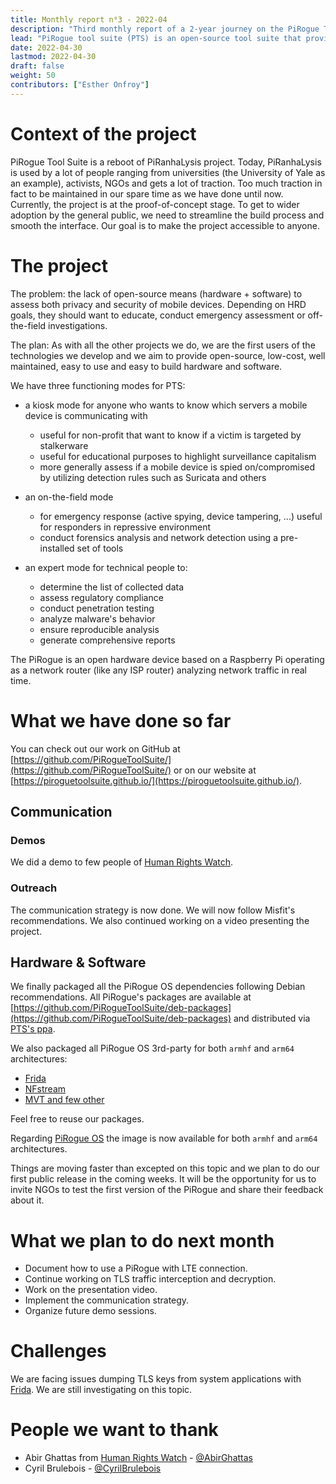 ```yaml
---
title: Monthly report n⁰3 - 2022-04
description: "Third monthly report of a 2-year journey on the PiRogue Tool Suite project"
lead: "PiRogue tool suite (PTS) is an open-source tool suite that provides a comprehensive mobile forensic and network traffic analysis platform."
date: 2022-04-30
lastmod: 2022-04-30
draft: false
weight: 50
contributors: ["Esther Onfroy"]
---
```


# Context of the project
PiRogue Tool Suite is a reboot of PiRanhaLysis project. Today, PiRanhaLysis is used by a lot of people ranging from universities (the University of Yale as an example), activists, NGOs and gets a lot of traction. Too much traction in fact to be maintained in our spare time as we have done until now. Currently, the project is at the proof-of-concept stage. To get to wider adoption by the general public, we need to streamline the build process and smooth the interface. Our goal is to make the project accessible to anyone.

# The project
The problem: the lack of open-source means (hardware + software) to assess both privacy and security of mobile devices. Depending on HRD goals, they should want to educate, conduct emergency assessment or off-the-field investigations.

The plan: As with all the other projects we do, we are the first users of the technologies we develop and we aim to provide open-source, low-cost, well maintained, easy to use and easy to build hardware and software. 

We have three functioning modes for PTS:

- a kiosk mode for anyone who wants to know which servers a mobile device is communicating with
  - useful for non-profit that want to know if a victim is targeted by stalkerware
  - useful for educational purposes to highlight surveillance capitalism
  - more generally assess if a mobile device is spied on/compromised by utilizing detection rules such as Suricata and others

- an on-the-field mode
  - for emergency response (active spying, device tampering, ...) useful for responders in repressive environment
  - conduct forensics analysis and network detection using a pre-installed set of tools

- an expert mode for technical people to:
  - determine the list of collected data
  - assess regulatory compliance
  - conduct penetration testing 
  - analyze malware's behavior
  - ensure reproducible analysis
  - generate comprehensive reports

The PiRogue is an open hardware device based on a Raspberry Pi operating as a network router (like any ISP router) analyzing network traffic in real time. 

# What we have done so far
You can check out our work on GitHub at [https://github.com/PiRogueToolSuite/](https://github.com/PiRogueToolSuite/) or on our website at [https://piroguetoolsuite.github.io/](https://piroguetoolsuite.github.io/).

## Communication

### Demos
We did a demo to few people of [Human Rights Watch](https://www.hrw.org/). 

### Outreach
The communication strategy is now done. We will now follow Misfit's recommendations.
We also continued working on a video presenting the project.

## Hardware & Software
We finally packaged all the PiRogue OS dependencies following Debian recommendations. All PiRogue's packages are available at [https://github.com/PiRogueToolSuite/deb-packages](https://github.com/PiRogueToolSuite/deb-packages) and distributed via [PTS's ppa](https://github.com/PiRogueToolSuite/ppa).

We also packaged all PiRogue OS 3rd-party for both `armhf` and `arm64` architectures:
* [Frida](https://github.com/PiRogueToolSuite/deb-frida)
* [NFstream](https://github.com/PiRogueToolSuite/deb-nfstream)
* [MVT and few other](https://github.com/PiRogueToolSuite/deb-python)

Feel free to reuse our packages. 

Regarding [PiRogue OS](https://github.com/PiRogueToolSuite/pirogue-os) the image is now available for both `armhf` and `arm64` architectures.

Things are moving faster than excepted on this topic and we plan to do our first public release in the coming weeks. It will be the opportunity for us to invite NGOs to test the first version of the PiRogue and share their feedback about it.

# What we plan to do next month
- Document how to use a PiRogue with LTE connection.
- Continue working on TLS traffic interception and decryption.
- Work on the presentation video.
- Implement the communication strategy.
- Organize future demo sessions.

# Challenges
We are facing issues dumping TLS keys from system applications with [Frida](https://frida.re/). We are still investigating on this topic. 

# People we want to thank
* Abir Ghattas from [Human Rights Watch](https://www.hrw.org/) - [@AbirGhattas](https://twitter.com/AbirGhattas)
* Cyril Brulebois - [@CyrilBrulebois](https://twitter.com/CyrilBrulebois)